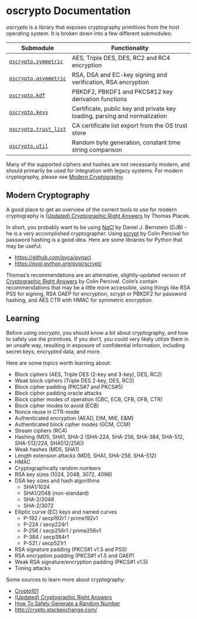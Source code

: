 # oscrypto Documentation

*oscrypto* is a library that exposes cryptography primitives from the host
operating system. It is broken down into a few different submodules:

| Submodule                                | Functionality                                                                                 |
| ---------------------------------------- | --------------------------------------------------------------------------------------------- |
| [`oscrypto.symmetric`](symmetric.md)     | AES, Triple DES, DES, RC2 and RC4 encryption                                                  |
| [`oscrypto.asymmetric`](asymmetric.md)   | RSA, DSA and EC-key signing and verification, RSA encryption                                  |
| [`oscrypto.kdf`](kdf.md)                 | PBKDF2, PBKDF1 and PKCS#12 key derivation functions                                           |
| [`oscrypto.keys`](keys.md)               | Certificate, public key and private key loading, parsing and normalization                    |
| [`oscrypto.trust_list`](trust_list.md)   | CA certificate list export from the OS trust store                                            |
| [`oscrypto.util`](util.md)               | Random byte generation, constant time string comparison                                       |

Many of the supported ciphers and hashes are not necessarily modern, and should
primarily be used for integration with legacy systems. For modern cryptography,
please see [Modern Cryptography](#modern-cryptography).

## Modern Cryptography

A good place to get an overview of the correct tools to use for modern
cryptography is [(Updated) Cryptographic Right Answers](https://gist.github.com/tqbf/be58d2d39690c3b366ad)
by Thomas Ptacek.

In short, you probably want to be using [NaCl](http://nacl.cr.yp.to/) by Daniel
J. Bernstein (DJB) - he is a very accomplished cryptographer. Using
[scrypt](http://www.tarsnap.com/scrypt.html) by Colin Percival for password
hashing is a good idea. Here are some libraries for Python that may be useful:

 - https://github.com/pyca/pynacl
 - https://pypi.python.org/pypi/scrypt/

Thomas‘s recommendations are an alternative, slightly-updated version
of [Cryptographic Right Answers](http://www.daemonology.net/blog/2009-06-11-cryptographic-right-answers.html)
by Colin Percival. Colin‘s contain recommendations that may be a little more
accessible, using things like RSA PSS for signing, RSA OAEP for encryption,
scrypt or PBKDF2 for password hashing, and AES CTR with HMAC for symmetric
encryption.

## Learning

Before using *oscrypto*, you should know a bit about cryptography, and how to
safely use the primitives. If you don‘t, you could very likely utilize them in
an unsafe way, resulting in exposure of confidential information, including
secret keys, encrypted data, and more.

Here are some topics worth learning about:

 - Block ciphers (AES, Triple DES (2-key and 3-key), DES, RC2)
 - Weak block ciphers (Triple DES 2-key, DES, RC2)
 - Block cipher padding (PKCS#7 and PKCS#5)
 - Block cipher padding oracle attacks
 - Block cipher modes of operation (CBC, ECB, CFB, OFB, CTR)
 - Block cipher modes to avoid (ECB)
 - Nonce reuse in CTR-mode
 - Authenticated encryption (AEAD, EtM, MtE, E&M)
 - Authenticated block cipher modes (GCM, CCM)
 - Stream ciphers (RC4)
 - Hashing (MD5, SHA1, SHA-2 (SHA-224, SHA-256, SHA-384, SHA-512, SHA-512/224, SHA512/256))
 - Weak hashes (MD5, SHA1)
 - Length extension attacks (MD5, SHA1, SHA-256, SHA-512)
 - HMAC
 - Cryptographically random numbers
 - RSA key sizes (1024, 2048, 3072, 4096)
 - DSA key sizes and hash algorithms
   - SHA1/1024
   - SHA1/2048 (non-standard)
   - SHA-2/2048
   - SHA-2/3072
 - Elliptic curve (EC) keys and named curves
   - P-192 / secp192r1 / prime192v1
   - P-224 / secp224r1
   - P-256 / secp256r1 / prime256v1
   - P-384 / secp384r1
   - P-521 / secp521r1
 - RSA signature padding (PKCS#1 v1.5 and PSS)
 - RSA encryption padding (PKCS#1 v1.5 and OAEP)
 - Weak RSA signature/encryption padding (PKCS#1 v1.5)
 - Timing attacks

Some sources to learn more about cryptography:

 - [Crypto101](https://www.crypto101.io/)
 - [(Updated) Cryptographic Right Answers](https://gist.github.com/tqbf/be58d2d39690c3b366ad)
 - [How To Safely Generate a Random Number](http://sockpuppet.org/blog/2014/02/25/safely-generate-random-numbers/)
 - http://crypto.stackexchange.com/
